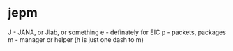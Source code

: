 # jepm

J - JANA, or Jlab, or something 
e - definately for EIC
p - packets, packages
m - manager or helper (h is just one dash to m)